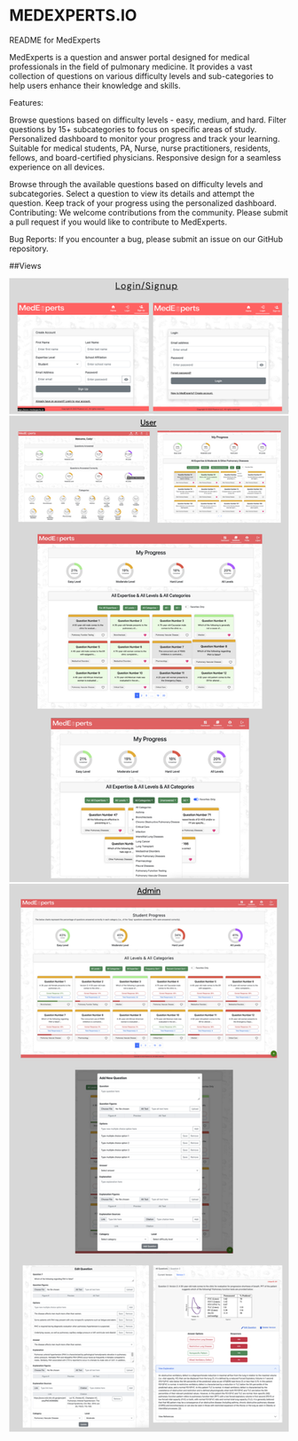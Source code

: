 # MEDEXPERTS.IO

README for MedExperts

MedExperts is a question and answer portal designed for medical professionals in the field of pulmonary medicine. It provides a vast collection of questions on various difficulty levels and sub-categories to help users enhance their knowledge and skills.

Features:

Browse questions based on difficulty levels - easy, medium, and hard.
Filter questions by 15+ subcategories to focus on specific areas of study.
Personalized dashboard to monitor your progress and track your learning.
Suitable for medical students, PA, Nurse, nurse practitioners, residents, fellows, and board-certified physicians.
Responsive design for a seamless experience on all devices.

Browse through the available questions based on difficulty levels and subcategories.
Select a question to view its details and attempt the question.
Keep track of your progress using the personalized dashboard.
Contributing:
We welcome contributions from the community. Please submit a pull request if you would like to contribute to MedExperts.

Bug Reports:
If you encounter a bug, please submit an issue on our GitHub repository.

##Views

<img src='https://github.com/Tasnimmollah/ImageCollection/blob/main/MedExperts-LoginSignup.png'/>
<img src='https://github.com/Tasnimmollah/ImageCollection/blob/main/MedExperts-User.png'/>
<img src='https://github.com/Tasnimmollah/ImageCollection/blob/main/MedExperts-Admin.png'/>
